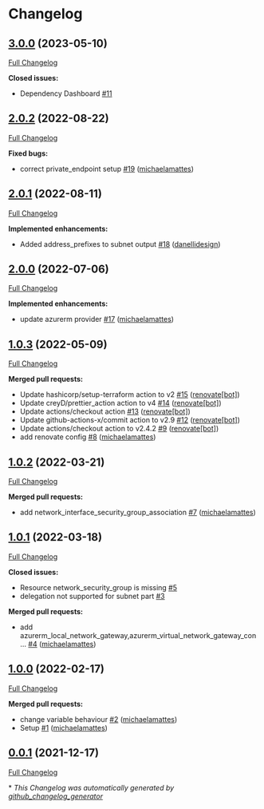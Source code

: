 # Changelog

## [3.0.0](https://github.com/telekom-mms/terraform-azurerm-network/tree/3.0.0) (2023-05-10)

[Full Changelog](https://github.com/telekom-mms/terraform-azurerm-network/compare/2.0.2...3.0.0)

**Closed issues:**

- Dependency Dashboard [\#11](https://github.com/telekom-mms/terraform-azurerm-network/issues/11)

## [2.0.2](https://github.com/telekom-mms/terraform-azurerm-network/tree/2.0.2) (2022-08-22)

[Full Changelog](https://github.com/telekom-mms/terraform-azurerm-network/compare/2.0.1...2.0.2)

**Fixed bugs:**

- correct private\_endpoint setup [\#19](https://github.com/telekom-mms/terraform-azurerm-network/pull/19) ([michaelamattes](https://github.com/michaelamattes))

## [2.0.1](https://github.com/telekom-mms/terraform-azurerm-network/tree/2.0.1) (2022-08-11)

[Full Changelog](https://github.com/telekom-mms/terraform-azurerm-network/compare/2.0.0...2.0.1)

**Implemented enhancements:**

- Added address\_prefixes to subnet output [\#18](https://github.com/telekom-mms/terraform-azurerm-network/pull/18) ([danellidesign](https://github.com/danellidesign))

## [2.0.0](https://github.com/telekom-mms/terraform-azurerm-network/tree/2.0.0) (2022-07-06)

[Full Changelog](https://github.com/telekom-mms/terraform-azurerm-network/compare/1.0.3...2.0.0)

**Implemented enhancements:**

- update azurerm provider [\#17](https://github.com/telekom-mms/terraform-azurerm-network/pull/17) ([michaelamattes](https://github.com/michaelamattes))

## [1.0.3](https://github.com/telekom-mms/terraform-azurerm-network/tree/1.0.3) (2022-05-09)

[Full Changelog](https://github.com/telekom-mms/terraform-azurerm-network/compare/1.0.2...1.0.3)

**Merged pull requests:**

- Update hashicorp/setup-terraform action to v2 [\#15](https://github.com/telekom-mms/terraform-azurerm-network/pull/15) ([renovate[bot]](https://github.com/apps/renovate))
- Update creyD/prettier\_action action to v4 [\#14](https://github.com/telekom-mms/terraform-azurerm-network/pull/14) ([renovate[bot]](https://github.com/apps/renovate))
- Update actions/checkout action [\#13](https://github.com/telekom-mms/terraform-azurerm-network/pull/13) ([renovate[bot]](https://github.com/apps/renovate))
- Update github-actions-x/commit action to v2.9 [\#12](https://github.com/telekom-mms/terraform-azurerm-network/pull/12) ([renovate[bot]](https://github.com/apps/renovate))
- Update actions/checkout action to v2.4.2 [\#9](https://github.com/telekom-mms/terraform-azurerm-network/pull/9) ([renovate[bot]](https://github.com/apps/renovate))
- add renovate config [\#8](https://github.com/telekom-mms/terraform-azurerm-network/pull/8) ([michaelamattes](https://github.com/michaelamattes))

## [1.0.2](https://github.com/telekom-mms/terraform-azurerm-network/tree/1.0.2) (2022-03-21)

[Full Changelog](https://github.com/telekom-mms/terraform-azurerm-network/compare/1.0.1...1.0.2)

**Merged pull requests:**

- add network\_interface\_security\_group\_association [\#7](https://github.com/telekom-mms/terraform-azurerm-network/pull/7) ([michaelamattes](https://github.com/michaelamattes))

## [1.0.1](https://github.com/telekom-mms/terraform-azurerm-network/tree/1.0.1) (2022-03-18)

[Full Changelog](https://github.com/telekom-mms/terraform-azurerm-network/compare/1.0.0...1.0.1)

**Closed issues:**

- Resource network\_security\_group is missing [\#5](https://github.com/telekom-mms/terraform-azurerm-network/issues/5)
- delegation not supported for subnet part [\#3](https://github.com/telekom-mms/terraform-azurerm-network/issues/3)

**Merged pull requests:**

- add azurerm\_local\_network\_gateway,azurerm\_virtual\_network\_gateway\_con… [\#4](https://github.com/telekom-mms/terraform-azurerm-network/pull/4) ([michaelamattes](https://github.com/michaelamattes))

## [1.0.0](https://github.com/telekom-mms/terraform-azurerm-network/tree/1.0.0) (2022-02-17)

[Full Changelog](https://github.com/telekom-mms/terraform-azurerm-network/compare/0.0.1...1.0.0)

**Merged pull requests:**

- change variable behaviour [\#2](https://github.com/telekom-mms/terraform-azurerm-network/pull/2) ([michaelamattes](https://github.com/michaelamattes))
- Setup [\#1](https://github.com/telekom-mms/terraform-azurerm-network/pull/1) ([michaelamattes](https://github.com/michaelamattes))

## [0.0.1](https://github.com/telekom-mms/terraform-azurerm-network/tree/0.0.1) (2021-12-17)

[Full Changelog](https://github.com/telekom-mms/terraform-azurerm-network/compare/764b194a74b2f4f25c51cefb2988d5d46651976b...0.0.1)



\* *This Changelog was automatically generated by [github_changelog_generator](https://github.com/github-changelog-generator/github-changelog-generator)*
